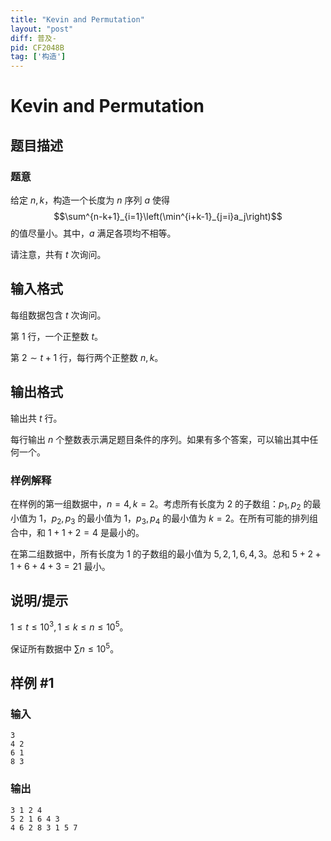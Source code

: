 ```yaml
---
title: "Kevin and Permutation"
layout: "post"
diff: 普及-
pid: CF2048B
tag: ['构造']
---
```


# Kevin and Permutation

## 题目描述

### 题意
给定 $n,k$，构造一个长度为 $n$ 序列 $a$ 使得
$$\sum^{n-k+1}_{i=1}\left(\min^{i+k-1}_{j=i}a_j\right)$$
的值尽量小。其中，$a$ 满足各项均不相等。

请注意，共有 $t$ 次询问。

## 输入格式

每组数据包含 $t$ 次询问。

第 $1$ 行，一个正整数 $t$。

第 $2\sim t+1$ 行，每行两个正整数 $n,k$。

## 输出格式

输出共 $t$ 行。

每行输出 $n$ 个整数表示满足题目条件的序列。如果有多个答案，可以输出其中任何一个。
### 样例解释
在样例的第一组数据中，$n=4,k=2$。考虑所有长度为 $2$ 的子数组：$p_1,p_2$ 的最小值为 $1$，$p_2,p_3$ 的最小值为 $1$，$p_3,p_4$ 的最小值为 $k=2$。在所有可能的排列组合中，和 $1+1+2=4$ 是最小的。

在第二组数据中，所有长度为 $1$ 的子数组的最小值为 $5,2,1,6,4,3$。总和 $5+2+1+6+4+3=21$ 最小。

## 说明/提示

$1\le t\le10^3,1\le k\le n\le10^5$。

保证所有数据中 $\sum n\le 10^5$。

## 样例 #1

### 输入

```
3
4 2
6 1
8 3
```

### 输出

```
3 1 2 4
5 2 1 6 4 3
4 6 2 8 3 1 5 7
```

